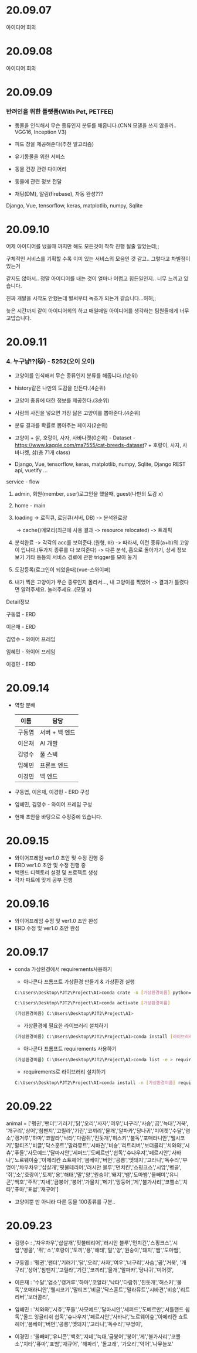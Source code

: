 # 20.09.07

아이디어 회의

# 20.09.08

아이디어 회의

# 20.09.09

### 반려인을 위한 플랫폼(With Pet, PETFEE)

- 동물을 인식해서 무슨 종류인지 분류를 해줍니다.(CNN 모델을 쓰지 않을까.. VGG16, Inception V3)

- 피드 창을 제공해준다(추천 알고리즘)
- 유기동물을 위한 서비스
- 동물 건강 관련 다이어리 
- 동물에 관련 정보 전달
- 채팅(DM), 알림(firebase), 자동 완성???

Django, Vue, tensorflow, keras, matplotlib, numpy, Sqlite



# 20.09.10

어제 아이디어를 냈을때 까지만 해도 모든것이 착착 진행 될줄 알았는데;;

구체적인 서비스를 기획할 수록 이미 있는 서비스의 모음인 것 같고.. 그렇다고 차별점이 있는거 

같지도 않아서.. 정말 아이디어를 내는 것이 얼마나 어렵고 힘든일인지.. 너무 느끼고 있습니다.

진짜 개발을 시작도 안했는데 벌써부터 녹초가 되는거 같습니다...허허;;

늦은 시간까지 같이 아이디어회의 하고 매일매일 아이디어를 생각하는 팀원들에게 너무 고맙습니다.



# 20.09.11

### 4. 누구냥!?(:cat:) - 5252(오이 오이)

- 고양이를 인식해서 무슨 종류인지 분류를 해줍니다.(1순위)
- history같은 나만의 도감을 만든다.(4순위)
- 고양이 종류에 대한 정보를 제공한다.(3순위)
- 사람의 사진을 넣으면 가장 닮은 고양이를 뽑아준다.(4순위)
- 분류 결과를 확률로 뽑아주는 페이지(2순위)
- 고양이 + 삵, 호랑이, 사자, 사바나켓(0순위) - Dataset - https://www.kaggle.com/ma7555/cat-breeds-dataset? + 호랑이, 사자, 사바나켓, 삵(총 71개 class)

- Django, Vue, tensorflow, keras, matplotlib, numpy, Sqlite, Django REST api, vuetify ...



service - flow

1. admin, 회원(member, user)로그인을 했을때, guest(나만의 도감 x) 

2. home - main

3. loading -> 로직큐, 로딩큐(서버, DB) -> 분석완료창

   ​				-> cache()메모리(최근에 사용 결과 -> resource relocated) -> 트래픽

4. 분석완료 -> 각각의 acc를 보여준다.(원형, 바) -> 따라서, 이런 종류(a+b)의 고양이 입니다.(두가지 종류를 다 보여준다)  -> 다른 분석, 홈으로 돌아가기, 상세 정보 보기 기타 등등의 서비스 경로에 관한 trigger를 모아 놓기

5. 도감등록(로그인이 되었을때)(vue-스와이퍼)

6. 내가 찍은 고양이가 무슨 종류인지 몰라서..., 내 고양이를 찍었어 -> 결과가 틀렸다면 알려주세요. 눌러주세요..(모델 x)

Detail정보





구동엽 - ERD

이은재 - ERD

김영수 - 와이어 프레임

임혜민 - 와이어 프레임

이경민 - ERD



# 20.09.14

- 역할 분배

  | 이름   | 담당           |
  | ------ | -------------- |
  | 구동엽 | 서버 + 백 엔드 |
  | 이은재 | AI 개발        |
  | 김영수 | 풀 스택        |
  | 임혜민 | 프론트 엔드    |
  | 이경민 | 백 엔드        |

- 구동엽, 이은재, 이경민 - ERD 구성

- 임혜민, 김영수 - 와이어 프레임 구성

- 현재 초안을 바탕으로 수정중에 있습니다.



# 20.09.15

- 와이어프레임 ver1.0 초안 및 수정 진행 중
- ERD ver1.0 초안 및 수정 진행 중
- 백엔드 디렉토리 설정 및 프로젝트 생성
- 각자 파트에 맞게 공부 진행



# 20.09.16

- 와이어프레임 수정 및 ver1.0 초안 완성
- ERD 수정 및 ver1.0 초안 완성



# 20.09.17

- conda 가상환경에서 requirements사용하기

  - 아나콘다 프롬프트 가상환경 만들기 & 가상환경 실행

  ```bash
  C:\Users\Desktop\PJT2\Project\AI>conda crate -n [가상환경이름] python=[버전 ex) 3.7]
  
  C:\Users\Desktop\PJT2\Project\AI>conda activate [가상환경이름]
  
  (가상환경이름) C:\Users\Desktop\PJT2\Project\AI>
  ```

  - 가상환경에 필요한 라이브러리 설치하기

  ```bash
  (가상환경이름) C:\Users\Desktop\PJT2\Project\AI>conda install [라이브러리1] [라이브러리2] [라이브러리3]
  ```

  - 아나콘다 프롬프트 requirements 사용하기

  ```bash
  (가상환경이름) C:\Users\Desktop\PJT2\Project\AI>conda list -e > requirements.txt
  ```

  - requirements로 라이브러리 설치하기

  ```bash
  C:\Users\Desktop\PJT2\Project\AI>conda install -n [가상환경이름] requirements.txt
  ```




# 20.09.22

animal = ['펭귄','팬더','기러기','닭','오리','사자','여우','너구리','사슴','곰','늑대','거북', '개구리','상어','침팬지','고릴라','기린','코끼리','물개','알파카','당나귀','미어켓','수달','염소','캥거루','하마','코알라','낙타','다람쥐','진돗개','허스키','불독','포매라니안','웰시코기','말티즈','비글','닥스훈트','말라뮤트','시바견','비숑','리트리버','보더콜리','치와와','시츄','푸들','사모예드','달마시안','세퍼드','도베르만','쉽독','슈나우져','페르시안','사바나','노르웨이숲','아메리칸 쇼트헤어','봄베이','버먼','공룡','멧돼지','고라니','독수리','부엉이','차우차우','삽살개','핏불테리어','러시안 블루','먼치킨','스핑크스','시암','벵골', '쥐','소','호랑이','토끼','용','해태','말','양','원숭이','돼지','뱀','도마뱀','올빼미','유니콘','백호','주작','지네','금붕어','붕어','가물치','메기','망둥어','게','불가사리','코뿔소','치타','퓨마','표범','재규어']

- 고양이뿐 만 아니라 다른 동물 100종류를 구분..



# 20.09.23

- 김영수 : ,'차우차우','삽살개','핏불테리어','러시안 블루','먼치킨','스핑크스','시암','벵골', '쥐','소','호랑이','토끼','용','해태','말','양','원숭이','돼지','뱀','도마뱀',

- 구동엽 : '펭귄','팬더','기러기','닭','오리','사자','여우','너구리','사슴','곰','거북', '개구리','상어','침팬지','고릴라','기린','코끼리','물개','알파카','당나귀','미어켓',
- 이은재 : '수달','염소','캥거루','하마','코알라','낙타','다람쥐','진돗개','허스키','불독','포매라니안','웰시코기','말티즈','비글','닥스훈트','말라뮤트','시바견','비숑','리트리버','보더콜리',
- 임혜민 : '치와와','시츄','푸들','사모예드','달마시안','세퍼드','도베르만','셔틀랜드 쉽독','올드 잉글리쉬 쉽독','슈나우져','페르시안','사바나','노르웨이숲','아메리칸 쇼트헤어','봄베이','버먼','공룡','멧돼지','고라니','독수리','부엉이',

- 이경민 : '올빼미','유니콘','백호','지네','늑대,'금붕어','붕어','게','불가사리','코뿔소','치타','퓨마','표범','재규어', '해파리', '돌고래', '가오리','악어','나무늘보'

